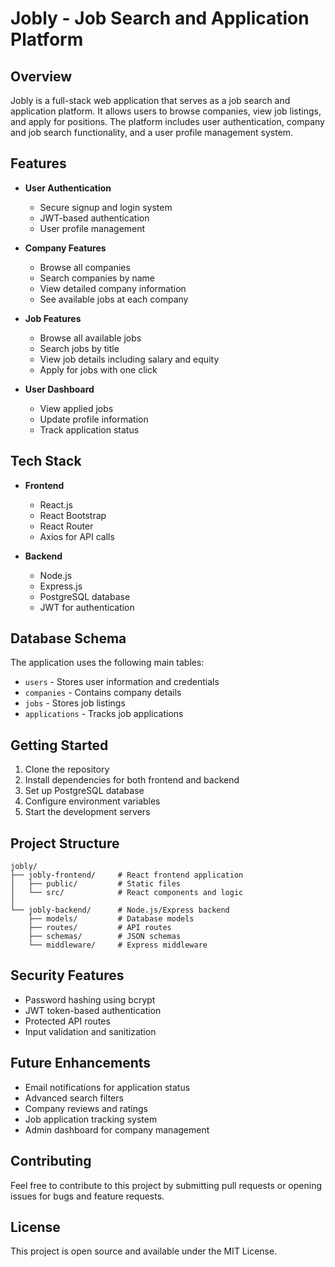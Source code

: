 # Jobly - Job Search and Application Platform

## Overview
Jobly is a full-stack web application that serves as a job search and application platform. It allows users to browse companies, view job listings, and apply for positions. The platform includes user authentication, company and job search functionality, and a user profile management system.

## Features
- **User Authentication**
  - Secure signup and login system
  - JWT-based authentication
  - User profile management

- **Company Features**
  - Browse all companies
  - Search companies by name
  - View detailed company information
  - See available jobs at each company

- **Job Features**
  - Browse all available jobs
  - Search jobs by title
  - View job details including salary and equity
  - Apply for jobs with one click

- **User Dashboard**
  - View applied jobs
  - Update profile information
  - Track application status

## Tech Stack
- **Frontend**
  - React.js
  - React Bootstrap
  - React Router
  - Axios for API calls

- **Backend**
  - Node.js
  - Express.js
  - PostgreSQL database
  - JWT for authentication

## Database Schema
The application uses the following main tables:
- `users` - Stores user information and credentials
- `companies` - Contains company details
- `jobs` - Stores job listings
- `applications` - Tracks job applications

## Getting Started
1. Clone the repository
2. Install dependencies for both frontend and backend
3. Set up PostgreSQL database
4. Configure environment variables
5. Start the development servers

## Project Structure
```
jobly/
├── jobly-frontend/     # React frontend application
│   ├── public/         # Static files
│   └── src/            # React components and logic
│
└── jobly-backend/      # Node.js/Express backend
    ├── models/         # Database models
    ├── routes/         # API routes
    ├── schemas/        # JSON schemas
    └── middleware/     # Express middleware
```

## Security Features
- Password hashing using bcrypt
- JWT token-based authentication
- Protected API routes
- Input validation and sanitization

## Future Enhancements
- Email notifications for application status
- Advanced search filters
- Company reviews and ratings
- Job application tracking system
- Admin dashboard for company management

## Contributing
Feel free to contribute to this project by submitting pull requests or opening issues for bugs and feature requests.

## License
This project is open source and available under the MIT License. 